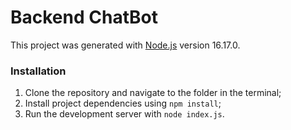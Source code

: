 # Backend ChatBot

This project was generated with [Node.js](https://nodejs.org/en) version 16.17.0.

### Installation

1. Clone the repository and navigate to the folder in the terminal;
2. Install project dependencies using `npm install`;
3. Run the development server with `node index.js`.
